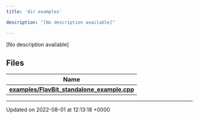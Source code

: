 ```yaml
---
title: 'dir examples'

description: "[No description available]"

---
```







[No description available]

## Files

| Name           |
| -------------- |
| **[examples/FlavBit_standalone_example.cpp](/documentation/code/files/flavbit__standalone__example_8cpp/#file-flavbit-standalone-example.cpp)**  |






-------------------------------

Updated on 2022-08-01 at 12:13:18 +0000
